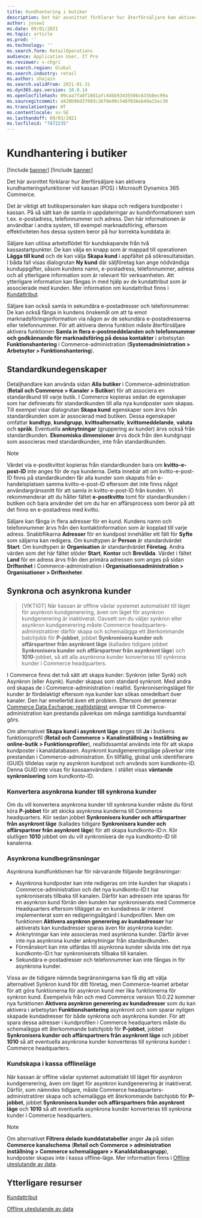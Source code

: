 ```yaml
---
title: Kundhantering i butiker
description: Det här avsnittet förklarar hur återförsäljare kan aktivera kundhanteringsfunktioner vid kassan (POS) i Microsoft Dynamics 365 Commerce.
author: josaw1
ms.date: 09/01/2021
ms.topic: article
ms.prod: ''
ms.technology: ''
ms.search.form: RetailOperations
audience: Application User, IT Pro
ms.reviewer: v-chgri
ms.search.region: Global
ms.search.industry: retail
ms.author: shajain
ms.search.validFrom: 2021-01-31
ms.dyn365.ops.version: 10.0.14
ms.openlocfilehash: 09caa7fa8f10d1afc44bb9343550bc633b8ec99a
ms.sourcegitcommit: d420b96d37093c26f0e99c548f036eb49a15ec30
ms.translationtype: HT
ms.contentlocale: sv-SE
ms.lasthandoff: 09/03/2021
ms.locfileid: "7472235"
---
```

# <a name="customer-management-in-stores"></a>Kundhantering i butiker

[!include [banner](includes/banner.md)]
[!include [banner](includes/preview-banner.md)]

Det här avsnittet förklarar hur återförsäljare kan aktivera kundhanteringsfunktioner vid kassan (POS) i Microsoft Dynamics 365 Commerce.

Det är viktigt att butikspersonalen kan skapa och redigera kundposter i kassan. På så sätt kan de samla in uppdateringar av kundinformationen som t.ex. e-postadress, telefonnummer och adress. Den här informationen är användbar i andra system, till exempel marknadsföring, eftersom effektiviteten hos dessa system beror på hur korrekta kunddata är.

Säljare kan utlösa arbetsflödet för kundskapande från två kassastartpunkter. De kan välja en knapp som är mappad till operationen **Lägga till kund** och de kan välja **Skapa kund** i appfältet på sökresultatsidan. I båda fall visas dialogrutan **Ny kund** där säljföretag kan ange nödvändiga kunduppgifter, såsom kundens namn, e-postadress, telefonnummer, adress och all ytterligare information som är relevant för verksamheten. Att ytterligare information kan fångas in med hjälp av de kundattribut som är associerade med kunden. Mer information om kundattribut finns i [Kundattribut](dev-itpro/customer-attributes.md).

Säljare kan också samla in sekundära e-postadresser och telefonnummer. De kan också fånga in kundens önskemål om att ta emot marknadsföringsinformation via någon av de sekundära e-postadresserna eller telefonnummer. För att aktivera denna funktion måste återförsäljare aktivera funktionen **Samla in flera e-postmeddelanden och telefonnummer och godkännande för marknadsföring på dessa kontakter** i arbetsytan **Funktionshantering** i Commerce-administration (**Systemadministration \> Arbetsytor \> Funktionshantering**).

## <a name="default-customer-properties"></a>Standardkundegenskaper

Detaljhandlare kan använda sidan **Alla butiker** i Commerce-administration (**Retail och Commerce \> Kanaler \> Butiker**) för att associera en standardkund till varje butik. I Commerce kopieras sedan de egenskaper som har definierats för standardkunden till alla nya kundposter som skapas. Till exempel visar dialogrutan **Skapa kund** egenskaper som ärvs från standardkunden som är associerad med butiken. Dessa egenskaper omfattar **kundtyp**, **kundgrupp**, **kvittoalternativ**, **kvittomeddelande**, **valuta** och **språk**. Eventuella **anknytningar** (gruppering av kunder) ärvs också från standardkunden. **Ekonomiska dimensioner** ärvs dock från den kundgrupp som associeras med standardkunden, inte från standardkunden.

> [!NOTE]
> Värdet via e-postkvittot kopieras från standardkunden bara om **kvitto-e-post-ID** inte anges för de nya kunderna. Detta innebär att om kvitto-e-post-ID finns på standardkunden får alla kunder som skapats från e-handelsplatsen samma kvitto-e-post-ID eftersom det inte finns något användargränssnitt för att samla in kvitto-e-post-ID från kunden. Vi rekommenderar att du håller fältet **e-postkvitto** tomt för standardkunden i butiken och bara använder det om du har en affärsprocess som beror på att det finns en e-postadress med kvitto. 

Säljare kan fånga in flera adresser för en kund. Kundens namn och telefonnummer ärvs från den kontaktinformation som är kopplad till varje adress. Snabbflikarna **Adresser** för en kundpost innehåller ett fält för **Syfte** som säljarna kan redigera. Om kundtypen är **Person** är standardvärdet **Start**. Om kundtypen är **Organisation** är standardvärdet **Företag**. Andra värden som det här fältet stöder **Start**, **Kontor** och **Brevlåda**. Värdet i fältet **Land** för en adress ärvs från den primära adressen som anges på sidan **Driftenhet** i Commerce-administration i **Organisationsadministration \> Organisationer \> Driftenheter**.

## <a name="sync-customers-and-async-customers"></a>Synkrona och asynkrona kunder

> [VIKTIGT] När kassan är offline växlar systemet automatiskt till läget för asynkron kundgenerering, även om läget för asynkron kundgenerering är inaktiverat. Oavsett om du väljer synkron eller asynkron kundgenerering måste Commerce headquarters-administratörer därför skapa och schemalägga ett återkommande batchjobb för **P-jobbet**, jobbet **Synkronisera kunder och affärspartner från asynkront läge** (kallades tidigare jobbet **Synkronisera kunder och affärspartner från asynkront läge**) och **1010**-jobbet, så att alla asynkrona kunder konverteras till synkrona kunder i Commerce headquarters.

I Commerce finns det två sätt att skapa kunder: Synkron (eller Synk) och Asynkron (eller Asynk). Kunder skapas som standard synkront. Med andra ord skapas de i Commerce-administration i realtid. Synkroniseringsläget för kunder är fördelaktigt eftersom nya kunder kan sökas omedelbart över kanaler. Den har emellertid även ett problem. Eftersom det genererar [Commerce Data Exchange: realtidstjänst](dev-itpro/define-retail-channel-communications-cdx.md#realtime-service) anropar till Commerce-administration kan prestanda påverkas om många samtidiga kundsamtal görs.

Om alternativet **Skapa kund i asynkront läge** anges till **Ja** i butikens funktionsprofil (**Retail och Commerce \> Kanalinställning \> Inställning av online-butik \> Funktionsprofiler**), realtidssamtal används inte för att skapa kundposter i kanaldatabasen. Asynkront kundgenereringsläge påverkar inte prestandan i Commerce-administration. En tillfällig, global unik identifierare (GUID) tilldelas varje ny asynkron kundpost och används som kundkonto-ID. Denna GUID inte visas för kassaanvändare. I stället visas **väntande synkronisering** som kundkonto-ID. 

### <a name="convert-async-customers-to-sync-customers"></a>Konvertera asynkrona kunder till synkrona kunder

Om du vill konvertera asynkrona kunder till synkrona kunder måste du först köra **P-jobbet** för att skicka asynkrona kunderna till Commerce headquarters. Kör sedan jobbet **Synkronisera kunder och affärspartner från asynkront läge** (kallades tidigare **Synkronisera kunder och affärspartner från asynkront läge**) för att skapa kundkonto-ID:n. Kör slutligen **1010** jobbet om du vill synkronisera de nya kundkonto-ID till kanalerna.

### <a name="async-customer-limitations"></a>Asynkrona kundbegränsningar

Asynkrona kundfunktionen har för närvarande följande begränsningar:

- Asynkrona kundposter kan inte redigeras om inte kunden har skapats i Commerce-administration och det nya kundkonto-ID:t har synkroniserats tillbaka till kanalen. Därför kan adressen inte sparas för en asynkron kund förrän den kunden har synkroniserats med Commerce Headquarters eftersom tillägget av en kundadress är internt implementerat som en redigeringsåtgärd i kundprofilen. Men om funktionen **Aktivera asynkron generering av kundadresser** har aktiverats kan kundadresser sparas även för asynkrona kunder.
- Anknytningar kan inte associeras med asynkrona kunder. Därför ärver inte nya asynkrona kunder anknytningar från standardkunden.
- Förmånskort kan inte utfärdas till asynkrona kunder såvida inte det nya kundkonto-ID:t har synkroniserats tillbaka till kanalen.
- Sekundära e-postadresser och telefonnummer kan inte fångas in för asynkrona kunder.

Vissa av de tidigare nämnda begränsningarna kan få dig att välja alternativet Synkron kund för ditt företag, men Commerce-teamet arbetar för att göra funktionerna för asynkron kund mer lika funktionerna för synkron kund. Exempelvis från och med Commerce version 10.0.22 kommer nya funktionen **Aktivera asynkron generering av kundadresser** som du kan aktivera i arbetsytan **Funktionshantering** asynkront och som sparar nyligen skapade kundadresser för både synkrona och asynkrona kunder. För att spara dessa adresser i kundprofilen i Commerce headquarters måste du schemalägga ett återkommande batchjobb för **P-jobbet**, jobbet **Synkronisera kunder och affärspartners från asynkront läge** och jobbet **1010** så att eventuella asynkrona kunder konverteras till synkrona kunder i Commerce headquarters.

### <a name="customer-creation-in-pos-offline-mode"></a>Kundskapa i kassa offlineläge

När kassan är offline växlar systemet automatiskt till läget för asynkron kundgenerering, även om läget för asynkron kundgenerering är inaktiverat. Därför, som nämndes tidigare, måste Commerce headquarters-administratörer skapa och schemalägga ett återkommande batchjobb för **P-jobbet**, jobbet **Synkronisera kunder och affärspartners från asynkront läge** och **1010** så att eventuella asynkrona kunder konverteras till synkrona kunder i Commerce headquarters.

> [!NOTE]
> Om alternativet **Filtrera delade kunddatatabeller** anger **Ja** på sidan **Commerce kanalschema** (**Retail och Commerce \> administration inställning \> Commerce schemaläggare \> Kanaldatabasgrupp**), kundposter skapas inte i kassa offline-läge. Mer information finns i [Offline uteslutande av data](dev-itpro/implementation-considerations-cdx.md#offline-data-exclusion).

## <a name="additional-resources"></a>Ytterligare resurser

[Kundattribut](dev-itpro/customer-attributes.md)

[Offline uteslutande av data](dev-itpro/implementation-considerations-cdx.md#offline-data-exclusion)
